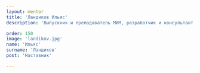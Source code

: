 ```yaml
---
layout: mentor
title: 'Ландиков Ильяс'
description: 'Выпускник и преподаватель МИМ, разработчик и консультант, танцор.'

order: 150
image: 'landikov.jpg'
name: 'Ильяс'
surname: 'Ландиков'
post: 'Наставник'

---
```

